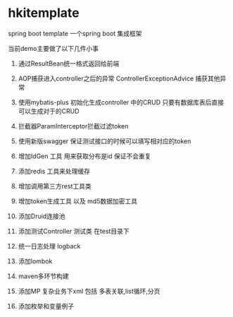 # hkitemplate
spring boot template
一个spring boot 集成框架

当前demo主要做了以下几件小事



1. 通过ResultBean统一格式返回给前端 

2. AOP捕获进入controller之后的异常 ControllerExceptionAdvice 捕获其他异常

3. 使用mybatis-plus 初始化生成controller 中的CRUD 只要有数据库表后直接可以生成对于的CRUD

4. 拦截器ParamInterceptor拦截过滤token 

5. 使用新版swagger 保证测试接口的时候可以填写相对应的token

6. 增加IdGen 工具 用来获取分布是id  保证不会重复

7. 添加redis 工具来处理缓存

8. 增加调用第三方rest工具类

9. 增加token生成工具 以及 md5数据加密工具

10. 添加Druid连接池

11. 添加测试Controller 测试类 在test目录下

12. 统一日志处理 logback

13. 添加lombok

14. maven多环节构建

15. 添加MP 复杂业务下xml 包括 多表关联,list循环,分页

16. 添加枚举和变量例子














